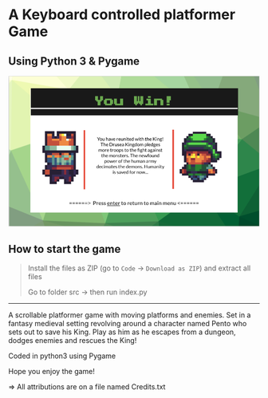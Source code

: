 # A Keyboard controlled platformer Game
## Using Python 3 & Pygame

![Game screenshot](images/win.png)

## How to start the game
> Install the files as ZIP (go to `Code` -> `Download as ZIP`) and extract all files
> 
> Go to folder src -> then run index.py


-------------

A scrollable platformer game with moving platforms and enemies.
Set in a fantasy medieval setting revolving around a character named 
Pento who sets out to save his King. Play as him as he escapes from 
a dungeon, dodges enemies and rescues the King!

Coded in python3 using Pygame

Hope you enjoy the game!

=> All attributions are on a file named Credits.txt
